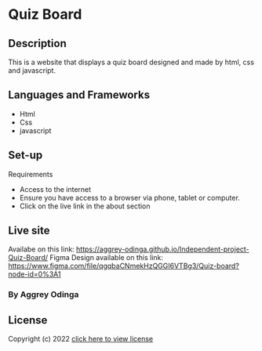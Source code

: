 # Quiz Board

## Description
This is a website that displays a quiz board designed and made by html, css and javascript.

## Languages and Frameworks
* Html
* Css
* javascript

## Set-up
Requirements
* Access to the internet 
* Ensure you have access to a browser via phone, tablet or computer. 
* Click on the live link in the about section

## Live site

Availabe on this link: https://aggrey-odinga.github.io/Independent-project-Quiz-Board/
Figma Design available on this link: https://www.figma.com/file/qgqbaCNmekHzQGGI6VTBg3/Quiz-board?node-id=0%3A1


### By Aggrey Odinga

## License

Copyright (c) 2022 [click here to view license](LICENSE)
